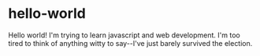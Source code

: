 # hello-world
Hello world!
I'm trying to learn javascript and web development. I'm too tired to think of anything witty to say--I've just barely survived the election.
